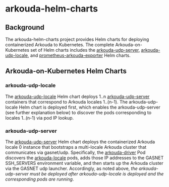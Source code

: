 # arkouda-helm-charts

## Background

The arkouda-helm-charts project provides Helm charts for deploying containerized Arkouda to Kubernetes. The complete Arkouda-on-Kubernetes set of Helm charts includes the [arkouda-udp-server](arkouda-udp-server), [arkouda-udp-locale](arkouda-udp-locale), and [prometheus-arkouda-exporter](prometheus-arkouda-exporter) Helm charts.

## Arkouda-on-Kubernetes Helm Charts

### arkouda-udp-locale

The [arkouda-udp-locale](arkouda-udp-locale) Helm chart deploys 1..n [arkouda-udp-server](https://github.com/Bears-R-Us/arkouda-contrib/blob/main/arkouda-docker/arkouda-udp-server) containers that correspond to Arkouda locales 1..(n-1). The arkouda-udp-locale Helm chart is deployed first, which enables the arkouda-udp-server (see further explanation below) to discover the pods corresponding to locales 1..(n-1) via pod IP lookup.

### arkouda-udp-server

The [arkouda-udp-server](arkouda-udp-server) Helm chart deploys the containerized Arkouda locale 0 instance that bootstraps a multi-locale Arkouda cluster that communicates via gasnet/udp. Specifically, the [arkouda-driver](arkouda-udp-server/templates/arkouda-driver.yaml) Pod discovers the [arkouda-locale](arkouda-udp-locale/templates/arkouda-locale.yaml) pods, adds those IP addresses to the GASNET SSH\_SERVERS environment variable, and then starts up the Arkouda cluster via the GASNET udp launcher. Accordingly, as noted above, _the arkouda-udp-server must be deployed after arkouda-udp-locale is deployed and the corresponding pods are running_. 

